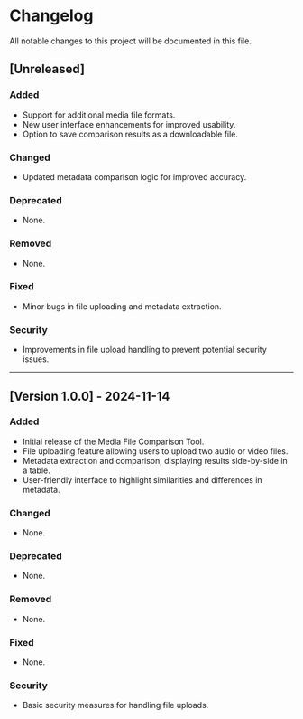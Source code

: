 # Changelog

All notable changes to this project will be documented in this file.

## [Unreleased]

### Added
- Support for additional media file formats.
- New user interface enhancements for improved usability.
- Option to save comparison results as a downloadable file.

### Changed
- Updated metadata comparison logic for improved accuracy.

### Deprecated
- None.

### Removed
- None.

### Fixed
- Minor bugs in file uploading and metadata extraction.

### Security
- Improvements in file upload handling to prevent potential security issues.

---

## [Version 1.0.0] - 2024-11-14

### Added
- Initial release of the Media File Comparison Tool.
- File uploading feature allowing users to upload two audio or video files.
- Metadata extraction and comparison, displaying results side-by-side in a table.
- User-friendly interface to highlight similarities and differences in metadata.

### Changed
- None.

### Deprecated
- None.

### Removed
- None.

### Fixed
- None.

### Security
- Basic security measures for handling file uploads.

